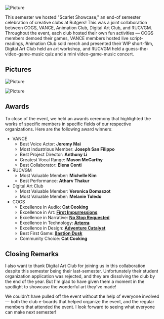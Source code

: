 <!--
	Title: 			Scarlet Showcase Fall 2024
	Description:	Our epic end-of semester finale!
	Date:		    December 9, 2024
	Image:			assets/blog-page-articles/2024/assets/scs-fall.png
	Authors: 		Alan Tong
	Tags:			ScS, event, fall
-->

![Picture](assets/blog-page-articles/2024/assets/scs-fall-photo.png)

This semester we hosted "Scarlet Showcase," an end-of semester celebration of creative clubs at Rutgers! This was a joint collaboration between COGS, VANCE, Animation Club, Digital Art Club, and RUCVGM. Throughout the event, each club hosted their own fun activities — COGS members demoed their games, VANCE members hosted live script-readings, Animation Club sold merch and presented their WIP short-film, Digital Art Club held an art workshop, and RUCVGM held a guess-the-video-game-music quiz and a mini video-game-music concert.

## Pictures

![Picture](assets/blog-page-articles/2024/assets/scs-adventure-catalyst.png)

![Picture](assets/blog-page-articles/2024/assets/scs-awards.png)

## Awards

To close of the event, we held an awards ceremony that highlighted the works of specific members in specific fields of our respective organizations. Here are the following award winners:

- VANCE
  - Best Voice Actor: **Jeremy Mai**
  - Most Industrious Member: **Joseph San Filippo**
  - Best Project Director: **Anthony Li**
  - Greatest Vocal Range: **Mason McCarthy**
  - Best Collaborator: **Elena Conti**
- RUCVGM
  - Most Valuable Member: **Michelle Kim**
  - Best Performance: **Atharv Thakur**
- Digital Art Club
  - Most Valuable Member: **Veronica Domaszot**
  - Most Valuable Member: **Melanie Toledo**
- COGS
  - Excellence in Audio: **Cat Cooking**
  - Excellence in Art: **[First Impurressions](https://cogs.club/projects/66f338260035dca1610cd9c0)**
  - Excellence in Narrative: **[No Stop Requested](https://cogs.club/projects/66f07bb50035dca1610cd95e)**
  - Excellence in Technology: **[Arterra](https://cogs.club/projects/66f07c750035dca1610cd970)**
  - Excellence in Design: **[Adventure Catalyst](https://cogs.club/projects/65132b97920dec8c198e4eed)**
  - Best First Game: **[Bastion Dusk](https://cogs.club/projects/66f0781c0035dca1610cd8fe)**
  - Community Choice: **Cat Cooking**

## Closing Remarks

I also want to thank Digital Art Club for joining us in this collaboration despite this semester being their last-semester. Unfortunately their student organization application was rejected, and they are dissolving the club by the end of the year. But I'm glad to have given them a moment in the spotlight to showcase the wonderful art they've made!

We couldn't have pulled off the event without the help of everyone involved — both the club e-boards that helped organize the event, and the regular members that attended the event. I look forward to seeing what everyone can make next semester!
